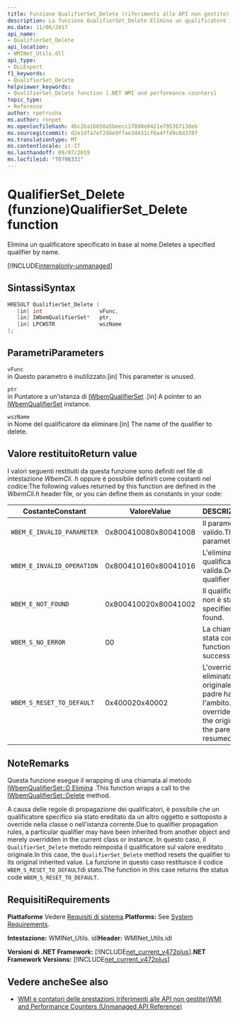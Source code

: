 ```yaml
---
title: Funzione QualifierSet_Delete (riferimenti alle API non gestite)
description: La funzione QualifierSet_Delete Elimina un qualificatore in base al nome.
ms.date: 11/06/2017
api_name:
- QualifierSet_Delete
api_location:
- WMINet_Utils.dll
api_type:
- DLLExport
f1_keywords:
- QualifierSet_Delete
helpviewer_keywords:
- QualifierSet_Delete function [.NET WMI and performance counters]
topic_type:
- Reference
author: rpetrusha
ms.author: ronpet
ms.openlocfilehash: 4bc26a16650a5beecc17898e0421e79536713deb
ms.sourcegitcommit: d2e1dfa7ef2d4e9ffae3d431cf6a4ffd9c8d378f
ms.translationtype: MT
ms.contentlocale: it-IT
ms.lasthandoff: 09/07/2019
ms.locfileid: "70798331"
---
```

# <a name="qualifierset_delete-function"></a><span data-ttu-id="98088-103">QualifierSet_Delete (funzione)</span><span class="sxs-lookup"><span data-stu-id="98088-103">QualifierSet_Delete function</span></span>
<span data-ttu-id="98088-104">Elimina un qualificatore specificato in base al nome.</span><span class="sxs-lookup"><span data-stu-id="98088-104">Deletes a specified qualifier by name.</span></span>  

[!INCLUDE[internalonly-unmanaged](../../../../includes/internalonly-unmanaged.md)]
  
## <a name="syntax"></a><span data-ttu-id="98088-105">Sintassi</span><span class="sxs-lookup"><span data-stu-id="98088-105">Syntax</span></span>  
  
```cpp  
HRESULT QualifierSet_Delete (
   [in] int                  vFunc, 
   [in] IWbemQualifierSet*   ptr, 
   [in] LPCWSTR              wszName
); 
```  

## <a name="parameters"></a><span data-ttu-id="98088-106">Parametri</span><span class="sxs-lookup"><span data-stu-id="98088-106">Parameters</span></span>

`vFunc`  
<span data-ttu-id="98088-107">in Questo parametro è inutilizzato.</span><span class="sxs-lookup"><span data-stu-id="98088-107">[in] This parameter is unused.</span></span>

`ptr`   
<span data-ttu-id="98088-108">in Puntatore a un'istanza di [IWbemQualifierSet](/windows/desktop/api/wbemcli/nn-wbemcli-iwbemqualifierset) .</span><span class="sxs-lookup"><span data-stu-id="98088-108">[in] A pointer to an [IWbemQualifierSet](/windows/desktop/api/wbemcli/nn-wbemcli-iwbemqualifierset) instance.</span></span>

`wszName`   
<span data-ttu-id="98088-109">in Nome del qualificatore da eliminare.</span><span class="sxs-lookup"><span data-stu-id="98088-109">[in] The name of the qualifier to delete.</span></span>

## <a name="return-value"></a><span data-ttu-id="98088-110">Valore restituito</span><span class="sxs-lookup"><span data-stu-id="98088-110">Return value</span></span>

<span data-ttu-id="98088-111">I valori seguenti restituiti da questa funzione sono definiti nel file di intestazione *WbemCli. h* oppure è possibile definirli come costanti nel codice:</span><span class="sxs-lookup"><span data-stu-id="98088-111">The following values returned by this function are defined in the *WbemCli.h* header file, or you can define them as constants in your code:</span></span>

|<span data-ttu-id="98088-112">Costante</span><span class="sxs-lookup"><span data-stu-id="98088-112">Constant</span></span>  |<span data-ttu-id="98088-113">Valore</span><span class="sxs-lookup"><span data-stu-id="98088-113">Value</span></span>  |<span data-ttu-id="98088-114">DESCRIZIONE</span><span class="sxs-lookup"><span data-stu-id="98088-114">Description</span></span>  |
|---------|---------|---------|
|`WBEM_E_INVALID_PARAMETER` | <span data-ttu-id="98088-115">0x80041008</span><span class="sxs-lookup"><span data-stu-id="98088-115">0x80041008</span></span> | <span data-ttu-id="98088-116">Il parametro `wszName` non è valido.</span><span class="sxs-lookup"><span data-stu-id="98088-116">The `wszName` parameter is not valid.</span></span> |
|`WBEM_E_INVALID_OPERATION` | <span data-ttu-id="98088-117">0x80041016</span><span class="sxs-lookup"><span data-stu-id="98088-117">0x80041016</span></span> | <span data-ttu-id="98088-118">L'eliminazione di questo qualificatore non è valida.</span><span class="sxs-lookup"><span data-stu-id="98088-118">Deleting this qualifier is illegal.</span></span> |
|`WBEM_E_NOT_FOUND` | <span data-ttu-id="98088-119">0x80041002</span><span class="sxs-lookup"><span data-stu-id="98088-119">0x80041002</span></span> | <span data-ttu-id="98088-120">Il qualificatore specificato non è stato trovato.</span><span class="sxs-lookup"><span data-stu-id="98088-120">The specified qualifier was not found.</span></span> |
|`WBEM_S_NO_ERROR` | <span data-ttu-id="98088-121">0</span><span class="sxs-lookup"><span data-stu-id="98088-121">0</span></span> | <span data-ttu-id="98088-122">La chiamata di funzione è stata completata.</span><span class="sxs-lookup"><span data-stu-id="98088-122">The function call was successful.</span></span>  |
| `WBEM_S_RESET_TO_DEFAULT` | <span data-ttu-id="98088-123">0x40002</span><span class="sxs-lookup"><span data-stu-id="98088-123">0x40002</span></span> | <span data-ttu-id="98088-124">L'override locale è stato eliminato e il qualificatore originale dall'oggetto padre ha ripreso l'ambito.</span><span class="sxs-lookup"><span data-stu-id="98088-124">The local override was deleted and the original qualifier from the parent object has resumed scope.</span></span> |

## <a name="remarks"></a><span data-ttu-id="98088-125">Note</span><span class="sxs-lookup"><span data-stu-id="98088-125">Remarks</span></span>

<span data-ttu-id="98088-126">Questa funzione esegue il wrapping di una chiamata al metodo [IWbemQualifierSet::D Elimina](/windows/desktop/api/wbemcli/nf-wbemcli-iwbemqualifierset-delete) .</span><span class="sxs-lookup"><span data-stu-id="98088-126">This function wraps a call to the [IWbemQualifierSet::Delete](/windows/desktop/api/wbemcli/nf-wbemcli-iwbemqualifierset-delete) method.</span></span>

<span data-ttu-id="98088-127">A causa delle regole di propagazione dei qualificatori, è possibile che un qualificatore specifico sia stato ereditato da un altro oggetto e sottoposto a override nella classe o nell'istanza corrente.</span><span class="sxs-lookup"><span data-stu-id="98088-127">Due to qualifier propagation rules, a particular qualifier may have been inherited from another object and merely overridden in the current class or instance.</span></span> <span data-ttu-id="98088-128">In questo caso, il `QualifierSet_Delete` metodo reimposta il qualificatore sul valore ereditato originale.</span><span class="sxs-lookup"><span data-stu-id="98088-128">In this case, the `QualifierSet_Delete` method resets the qualifier to its original inherited value.</span></span> <span data-ttu-id="98088-129">La funzione in questo caso restituisce il codice `WBEM_S_RESET_TO_DEFAULT`di stato.</span><span class="sxs-lookup"><span data-stu-id="98088-129">The function in this case returns the status code `WBEM_S_RESET_TO_DEFAULT`.</span></span>

## <a name="requirements"></a><span data-ttu-id="98088-130">Requisiti</span><span class="sxs-lookup"><span data-stu-id="98088-130">Requirements</span></span>  
 <span data-ttu-id="98088-131">**Piattaforme** Vedere [Requisiti di sistema](../../get-started/system-requirements.md).</span><span class="sxs-lookup"><span data-stu-id="98088-131">**Platforms:** See [System Requirements](../../get-started/system-requirements.md).</span></span>  
  
 <span data-ttu-id="98088-132">**Intestazione:** WMINet_Utils. idl</span><span class="sxs-lookup"><span data-stu-id="98088-132">**Header:** WMINet_Utils.idl</span></span>  
  
 <span data-ttu-id="98088-133">**Versioni di .NET Framework:** [!INCLUDE[net_current_v472plus](../../../../includes/net-current-v472plus.md)]</span><span class="sxs-lookup"><span data-stu-id="98088-133">**.NET Framework Versions:** [!INCLUDE[net_current_v472plus](../../../../includes/net-current-v472plus.md)]</span></span>  
  
## <a name="see-also"></a><span data-ttu-id="98088-134">Vedere anche</span><span class="sxs-lookup"><span data-stu-id="98088-134">See also</span></span>

- [<span data-ttu-id="98088-135">WMI e contatori delle prestazioni (riferimenti alle API non gestite)</span><span class="sxs-lookup"><span data-stu-id="98088-135">WMI and Performance Counters (Unmanaged API Reference)</span></span>](index.md)
